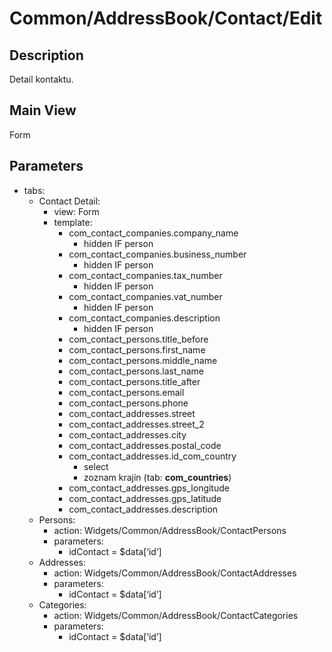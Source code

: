 # Common/AddressBook/Contact/Edit

## Description

Detail kontaktu.

## Main View

Form

## Parameters

* tabs:
  * Contact Detail:
    * view: Form
    * template:
      * com_contact_companies.company_name
        * hidden IF person
      * com_contact_companies.business_number
        * hidden IF person
      * com_contact_companies.tax_number
        *  hidden IF person
      * com_contact_companies.vat_number
        *  hidden IF person
      * com_contact_companies.description
        *  hidden IF person
      * com_contact_persons.title_before
      * com_contact_persons.first_name
      * com_contact_persons.middle_name
      * com_contact_persons.last_name
      * com_contact_persons.title_after
      * com_contact_persons.email
      * com_contact_persons.phone
      * com_contact_addresses.street
      * com_contact_addresses.street_2
      * com_contact_addresses.city
      * com_contact_addresses.postal_code
      * com_contact_addresses.id_com_country
        * select
        * zoznam krajín (tab: **com_countries**)
      * com_contact_addresses.gps_longitude
      * com_contact_addresses.gps_latitude
      * com_contact_addresses.description
  * Persons:
    * action: Widgets/Common/AddressBook/ContactPersons
    * parameters:
      * idContact = $data[‘id’]
  * Addresses:
    * action: Widgets/Common/AddressBook/ContactAddresses
    * parameters:
      * idContact = $data[‘id’]
  * Categories:
    * action: Widgets/Common/AddressBook/ContactCategories
    * parameters:
      * idContact = $data[‘id’]